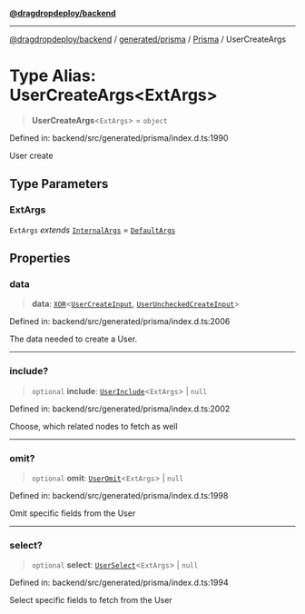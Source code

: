[**@dragdropdeploy/backend**](../../../../../README.md)

***

[@dragdropdeploy/backend](../../../../../README.md) / [generated/prisma](../../../README.md) / [Prisma](../README.md) / UserCreateArgs

# Type Alias: UserCreateArgs\<ExtArgs\>

> **UserCreateArgs**\<`ExtArgs`\> = `object`

Defined in: backend/src/generated/prisma/index.d.ts:1990

User create

## Type Parameters

### ExtArgs

`ExtArgs` *extends* [`InternalArgs`](../../../runtime/library/type-aliases/InternalArgs.md) = [`DefaultArgs`](../../../runtime/library/type-aliases/DefaultArgs.md)

## Properties

### data

> **data**: [`XOR`](XOR.md)\<[`UserCreateInput`](UserCreateInput.md), [`UserUncheckedCreateInput`](UserUncheckedCreateInput.md)\>

Defined in: backend/src/generated/prisma/index.d.ts:2006

The data needed to create a User.

***

### include?

> `optional` **include**: [`UserInclude`](UserInclude.md)\<`ExtArgs`\> \| `null`

Defined in: backend/src/generated/prisma/index.d.ts:2002

Choose, which related nodes to fetch as well

***

### omit?

> `optional` **omit**: [`UserOmit`](UserOmit.md)\<`ExtArgs`\> \| `null`

Defined in: backend/src/generated/prisma/index.d.ts:1998

Omit specific fields from the User

***

### select?

> `optional` **select**: [`UserSelect`](UserSelect.md)\<`ExtArgs`\> \| `null`

Defined in: backend/src/generated/prisma/index.d.ts:1994

Select specific fields to fetch from the User
